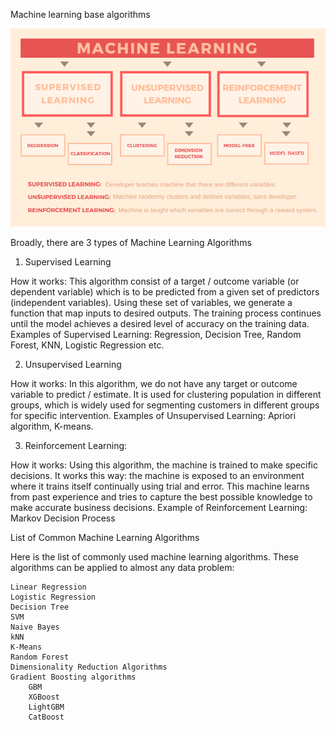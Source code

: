 Machine learning base algorithms

![](ml-types.png)


Broadly, there are 3 types of Machine Learning Algorithms

1. Supervised Learning

How it works: This algorithm consist of a target / outcome variable (or dependent variable) which is to be predicted from a given set of predictors (independent variables). Using these set of variables, we generate a function that map inputs to desired outputs. The training process continues until the model achieves a desired level of accuracy on the training data. Examples of Supervised Learning: Regression, Decision Tree, Random Forest, KNN, Logistic Regression etc.

 
2. Unsupervised Learning

How it works: In this algorithm, we do not have any target or outcome variable to predict / estimate. It is used for clustering population in different groups, which is widely used for segmenting customers in different groups for specific intervention. Examples of Unsupervised Learning: Apriori algorithm, K-means.

 
3. Reinforcement Learning:

How it works: Using this algorithm, the machine is trained to make specific decisions. It works this way: the machine is exposed to an environment where it trains itself continually using trial and error. This machine learns from past experience and tries to capture the best possible knowledge to make accurate business decisions. Example of Reinforcement Learning: Markov Decision Process


List of Common Machine Learning Algorithms

Here is the list of commonly used machine learning algorithms. These algorithms can be applied to almost any data problem:

    Linear Regression
    Logistic Regression
    Decision Tree
    SVM
    Naive Bayes
    kNN
    K-Means
    Random Forest
    Dimensionality Reduction Algorithms
    Gradient Boosting algorithms
        GBM
        XGBoost
        LightGBM
        CatBoost
